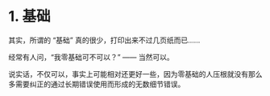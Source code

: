 # 1. 基础

其实，所谓的 “基础” 真的很少，打印出来不过几页纸而已……

经常有人问，“我零基础可不可以？” —— 当然可以。

说实话，不仅可以，事实上可能相对还更好一些，因为零基础的人压根就没有那么多需要纠正的通过长期错误使用而形成的无数细节错误。
